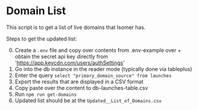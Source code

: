 # Domain List

This script is to get a list of live domains that Isomer has.

Steps to get the updated list:

0. Create a `.env` file and copy over contents from .env-example over + obtain the secret api key directly from 'https://app.keycdn.com/users/authSettings'
1. Go into the db instance in the reader mode (typically done via tableplus)
2. Enter the query `select "primary_domain_source" from launches`
3. Export the results that are displayed in a CSV format
4. Copy paste over the content to db-launches-table.csv
5. Run `npm run get-domains`
6. Updated list should be at the `Updated__List_of_Domains.csv`
